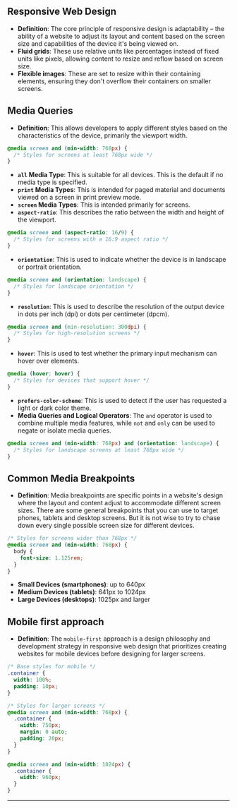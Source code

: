 ## Responsive Web Design

*   **Definition**: The core principle of responsive design is adaptability – the ability of a website to adjust its layout and content based on the screen size and capabilities of the device it's being viewed on.
*   **Fluid grids**: These use relative units like percentages instead of fixed units like pixels, allowing content to resize and reflow based on screen size.
*   **Flexible images**: These are set to resize within their containing elements, ensuring they don't overflow their containers on smaller screens.

## Media Queries

*   **Definition**: This allows developers to apply different styles based on the characteristics of the device, primarily the viewport width.

```css
@media screen and (min-width: 768px) {
  /* Styles for screens at least 768px wide */
}
```

*   **`all` Media Type**: This is suitable for all devices. This is the default if no media type is specified.
*   **`print` Media Types**: This is intended for paged material and documents viewed on a screen in print preview mode.
*   **`screen` Media Types**: This is intended primarily for screens.
*   **`aspect-ratio`**: This describes the ratio between the width and height of the viewport.

```css
@media screen and (aspect-ratio: 16/9) {
  /* Styles for screens with a 16:9 aspect ratio */
}
```

*   **`orientation`**: This is used to indicate whether the device is in landscape or portrait orientation.

```css
@media screen and (orientation: landscape) {
  /* Styles for landscape orientation */
}
```

*   **`resolution`**: This is used to describe the resolution of the output device in dots per inch (dpi) or dots per centimeter (dpcm).

```css
@media screen and (min-resolution: 300dpi) {
  /* Styles for high-resolution screens */
}
```

*   **`hover`**: This is used to test whether the primary input mechanism can hover over elements.

```css
@media (hover: hover) {
  /* Styles for devices that support hover */
}
```

*   **`prefers-color-scheme`**: This is used to detect if the user has requested a light or dark color theme.
*   **Media Queries and Logical Operators**: The `and` operator is used to combine multiple media features, while `not` and `only` can be used to negate or isolate media queries.

```css
@media screen and (min-width: 768px) and (orientation: landscape) {
  /* Styles for landscape screens at least 768px wide */
}
```

## Common Media Breakpoints

*   **Definition**: Media breakpoints are specific points in a website's design where the layout and content adjust to accommodate different screen sizes. There are some general breakpoints that you can use to target phones, tablets and desktop screens. But it is not wise to try to chase down every single possible screen size for different devices.

```css
/* Styles for screens wider than 768px */
@media screen and (min-width: 768px) {
  body {
    font-size: 1.125rem;
  }
}
```

*   **Small Devices (smartphones)**: up to 640px
*   **Medium Devices (tablets)**: 641px to 1024px
*   **Large Devices (desktops)**: 1025px and larger

## Mobile first approach

*   **Definition**: The `mobile-first` approach is a design philosophy and development strategy in responsive web design that prioritizes creating websites for mobile devices before designing for larger screens.

```css
/* Base styles for mobile */
.container {
  width: 100%;
  padding: 10px;
}

/* Styles for larger screens */
@media screen and (min-width: 768px) {
  .container {
    width: 750px;
    margin: 0 auto;
    padding: 20px;
  }
}

@media screen and (min-width: 1024px) {
  .container {
    width: 960px;
  }
}
```

---
